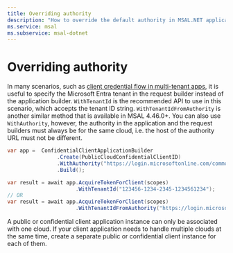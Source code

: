 ```yaml
---
title: Overriding authority
description: "How to override the default authority in MSAL.NET applications."
ms.service: msal
ms.subservice: msal-dotnet
---
```


# Overriding authority

In many scenarios, such as [client credential flow in multi-tenant apps](../advanced/client-credential-multi-tenant.md), it is useful to specify the Microsoft Entra tenant in the request builder instead of the application builder. `WithTenantId` is the recommended API to use in this scenario, which accepts the tenant ID string. `WithTenantIdFromAuthority` is another similar method that is available in MSAL 4.46.0+. You can also use `WithAuthority`, however, the authority in the application and the request builders must always be for the same cloud, i.e. the host of the authority URL must not be different.

```csharp
var app =  ConfidentialClientApplicationBuilder
                .Create(PublicCloudConfidentialClientID)
                .WithAuthority("https://login.microsoftonline.com/common", true)
                .Build();

var result = await app.AcquireTokenForClient(scopes)
                      .WithTenantId("123456-1234-2345-1234561234");
// OR
var result = await app.AcquireTokenForClient(scopes)
                      .WithTenantIdFromAuthority("https://login.microsoftonline.com/123456-1234-2345-1234561234");
```

A public or confidential client application instance can only be associated with one cloud. If your client application needs to handle multiple clouds at the same time, create a separate public or confidential client instance for each of them.
